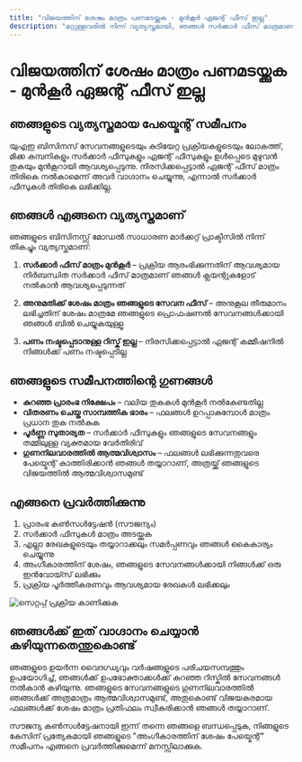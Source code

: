 ```yaml
---
title: "വിജയത്തിന് ശേഷം മാത്രം പണമടയ്ക്കുക - മുൻകൂർ ഏജന്റ് ഫീസ് ഇല്ല"
description: "മറ്റുള്ളവരിൽ നിന്ന് വ്യത്യസ്തമായി, ഞങ്ങൾ സർക്കാർ ഫീസ് മാത്രമാണ് മുൻകൂർ ഈടാക്കുന്നത്, സേവന ഫീസ് അനുമതിക്ക് ശേഷവും. റിസ്ക് ഇല്ല, പൂർണ്ണ സുതാര്യത, ഉറപ്പായ ഫലങ്ങൾ."
---
```


# വിജയത്തിന് ശേഷം മാത്രം പണമടയ്ക്കുക - മുൻകൂർ ഏജന്റ് ഫീസ് ഇല്ല

## ഞങ്ങളുടെ വ്യത്യസ്തമായ പേയ്മെന്റ് സമീപനം

യുഎഇ ബിസിനസ് സേവനങ്ങളുടെയും കുടിയേറ്റ പ്രക്രിയകളുടെയും ലോകത്ത്, മിക്ക കമ്പനികളും സർക്കാർ ഫീസുകളും ഏജന്റ് ഫീസുകളും ഉൾപ്പെടെ മുഴുവൻ തുകയും മുൻകൂറായി ആവശ്യപ്പെടുന്നു. നിരസിക്കപ്പെട്ടാൽ ഏജന്റ് ഫീസ് മാത്രം തിരികെ നൽകാമെന്ന് അവർ വാഗ്ദാനം ചെയ്യുന്നു, എന്നാൽ സർക്കാർ ഫീസുകൾ തിരികെ ലഭിക്കില്ല.

## ഞങ്ങൾ എങ്ങനെ വ്യത്യസ്തമാണ്

ഞങ്ങളുടെ ബിസിനസ്സ് മോഡൽ സാധാരണ മാർക്കറ്റ് പ്രാക്ടീസിൽ നിന്ന് തികച്ചും വ്യത്യസ്തമാണ്:

1. **സർക്കാർ ഫീസ് മാത്രം മുൻകൂർ** – പ്രക്രിയ ആരംഭിക്കുന്നതിന് ആവശ്യമായ നിർബന്ധിത സർക്കാർ ഫീസ് മാത്രമാണ് ഞങ്ങൾ ക്ലയന്റുകളോട് നൽകാൻ ആവശ്യപ്പെടുന്നത്

2. **അനുമതിക്ക് ശേഷം മാത്രം ഞങ്ങളുടെ സേവന ഫീസ്** – അനുകൂല തീരുമാനം ലഭിച്ചതിന് ശേഷം മാത്രമേ ഞങ്ങളുടെ പ്രൊഫഷണൽ സേവനങ്ങൾക്കായി ഞങ്ങൾ ബിൽ ചെയ്യുകയുള്ളൂ

3. **പണം നഷ്ടപ്പെടാനുള്ള റിസ്ക് ഇല്ല** – നിരസിക്കപ്പെട്ടാൽ ഏജന്റ് കമ്മീഷനിൽ നിങ്ങൾക്ക് പണം നഷ്ടപ്പെടില്ല

## ഞങ്ങളുടെ സമീപനത്തിന്റെ ഗുണങ്ങൾ

- **കുറഞ്ഞ പ്രാരംഭ നിക്ഷേപം** – വലിയ തുകകൾ മുൻകൂർ നൽകേണ്ടതില്ല
- **വിതരണം ചെയ്ത സാമ്പത്തിക ഭാരം** – ഫലങ്ങൾ ഉറപ്പാകുമ്പോൾ മാത്രം പ്രധാന തുക നൽകുക
- **പൂർണ്ണ സുതാര്യത** – സർക്കാർ ഫീസുകളും ഞങ്ങളുടെ സേവനങ്ങളും തമ്മിലുള്ള വ്യക്തമായ വേർതിരിവ്
- **ഗുണനിലവാരത്തിൽ ആത്മവിശ്വാസം** – ഫലങ്ങൾ ലഭിക്കുന്നതുവരെ പേയ്മെന്റ് കാത്തിരിക്കാൻ ഞങ്ങൾ തയ്യാറാണ്, അത്രയ്ക്ക് ഞങ്ങളുടെ വിജയത്തിൽ ആത്മവിശ്വാസമുണ്ട്

## എങ്ങനെ പ്രവർത്തിക്കുന്നു

1. പ്രാരംഭ കൺസൾട്ടേഷൻ (സൗജന്യം)
2. സർക്കാർ ഫീസുകൾ മാത്രം അടയ്ക്കുക
3. എല്ലാ രേഖകളുടെയും തയ്യാറാക്കലും സമർപ്പണവും ഞങ്ങൾ കൈകാര്യം ചെയ്യുന്നു
4. അംഗീകാരത്തിന് ശേഷം, ഞങ്ങളുടെ സേവനങ്ങൾക്കായി നിങ്ങൾക്ക് ഒരു ഇൻവോയ്സ് ലഭിക്കും
5. പ്രക്രിയ പൂർത്തീകരണവും ആവശ്യമായ രേഖകൾ ലഭിക്കലും

![സെറ്റപ്പ് പ്രക്രിയ കാണിക്കുക](/img/post-payment-process.svg)

## ഞങ്ങൾക്ക് ഇത് വാഗ്ദാനം ചെയ്യാൻ കഴിയുന്നതെന്തുകൊണ്ട്

ഞങ്ങളുടെ ഉയർന്ന വൈദഗ്ധ്യവും വർഷങ്ങളുടെ പരിചയസമ്പത്തും ഉപയോഗിച്ച്, ഞങ്ങൾക്ക് ഉപഭോക്താക്കൾക്ക് കുറഞ്ഞ റിസ്കിൽ സേവനങ്ങൾ നൽകാൻ കഴിയുന്നു. ഞങ്ങളുടെ സേവനങ്ങളുടെ ഗുണനിലവാരത്തിൽ ഞങ്ങൾക്ക് അത്രമാത്രം ആത്മവിശ്വാസമുണ്ട്, അതുകൊണ്ട് വിജയകരമായ ഫലങ്ങൾക്ക് ശേഷം മാത്രം പ്രതിഫലം സ്വീകരിക്കാൻ ഞങ്ങൾ തയ്യാറാണ്.

സൗജന്യ കൺസൾട്ടേഷനായി ഇന്ന് തന്നെ ഞങ്ങളെ ബന്ധപ്പെടുക, നിങ്ങളുടെ കേസിന് പ്രത്യേകമായി ഞങ്ങളുടെ "അംഗീകാരത്തിന് ശേഷം പേയ്മെന്റ്" സമീപനം എങ്ങനെ പ്രവർത്തിക്കുമെന്ന് മനസ്സിലാക്കുക.
